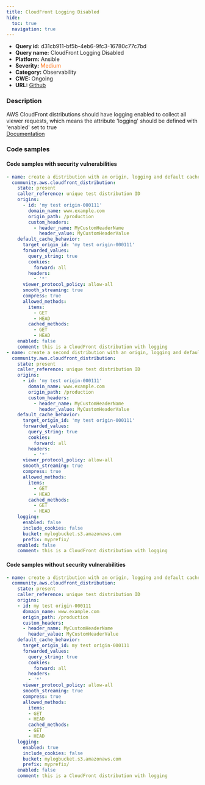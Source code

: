```yaml
---
title: CloudFront Logging Disabled
hide:
  toc: true
  navigation: true
---
```


<style>
  .highlight .hll {
    background-color: #ff171742;
  }
  .md-content {
    max-width: 1100px;
    margin: 0 auto;
  }
</style>

-   **Query id:** d31cb911-bf5b-4eb6-9fc3-16780c77c7bd
-   **Query name:** CloudFront Logging Disabled
-   **Platform:** Ansible
-   **Severity:** <span style="color:#ff7213">Medium</span>
-   **Category:** Observability
-   **CWE:** Ongoing
-   **URL:** [Github](https://github.com/Checkmarx/kics/tree/master/assets/queries/ansible/aws/cloudfront_logging_disabled)

### Description
AWS CloudFront distributions should have logging enabled to collect all viewer requests, which means the attribute 'logging' should be defined with 'enabled' set to true<br>
[Documentation](https://docs.ansible.com/ansible/latest/collections/community/aws/cloudfront_distribution_module.html)

### Code samples
#### Code samples with security vulnerabilities
```yaml title="Positive test num. 1 - yaml file" hl_lines="2 62"
- name: create a distribution with an origin, logging and default cache behavior
  community.aws.cloudfront_distribution:
    state: present
    caller_reference: unique test distribution ID
    origins:
      - id: 'my test origin-000111'
        domain_name: www.example.com
        origin_path: /production
        custom_headers:
          - header_name: MyCustomHeaderName
            header_value: MyCustomHeaderValue
    default_cache_behavior:
      target_origin_id: 'my test origin-000111'
      forwarded_values:
        query_string: true
        cookies:
          forward: all
        headers:
          - '*'
      viewer_protocol_policy: allow-all
      smooth_streaming: true
      compress: true
      allowed_methods:
        items:
          - GET
          - HEAD
        cached_methods:
          - GET
          - HEAD
    enabled: false
    comment: this is a CloudFront distribution with logging
- name: create a second distribution with an origin, logging and default cache behavior
  community.aws.cloudfront_distribution:
    state: present
    caller_reference: unique test distribution ID
    origins:
      - id: 'my test origin-000111'
        domain_name: www.example.com
        origin_path: /production
        custom_headers:
          - header_name: MyCustomHeaderName
            header_value: MyCustomHeaderValue
    default_cache_behavior:
      target_origin_id: 'my test origin-000111'
      forwarded_values:
        query_string: true
        cookies:
          forward: all
        headers:
          - '*'
      viewer_protocol_policy: allow-all
      smooth_streaming: true
      compress: true
      allowed_methods:
        items:
          - GET
          - HEAD
        cached_methods:
          - GET
          - HEAD
    logging:
      enabled: false
      include_cookies: false
      bucket: mylogbucket.s3.amazonaws.com
      prefix: myprefix/
    enabled: false
    comment: this is a CloudFront distribution with logging

```


#### Code samples without security vulnerabilities
```yaml title="Negative test num. 1 - yaml file"
- name: create a distribution with an origin, logging and default cache behavior
  community.aws.cloudfront_distribution:
    state: present
    caller_reference: unique test distribution ID
    origins:
    - id: my test origin-000111
      domain_name: www.example.com
      origin_path: /production
      custom_headers:
      - header_name: MyCustomHeaderName
        header_value: MyCustomHeaderValue
    default_cache_behavior:
      target_origin_id: my test origin-000111
      forwarded_values:
        query_string: true
        cookies:
          forward: all
        headers:
        - '*'
      viewer_protocol_policy: allow-all
      smooth_streaming: true
      compress: true
      allowed_methods:
        items:
        - GET
        - HEAD
        cached_methods:
        - GET
        - HEAD
    logging:
      enabled: true
      include_cookies: false
      bucket: mylogbucket.s3.amazonaws.com
      prefix: myprefix/
    enabled: false
    comment: this is a CloudFront distribution with logging

```
